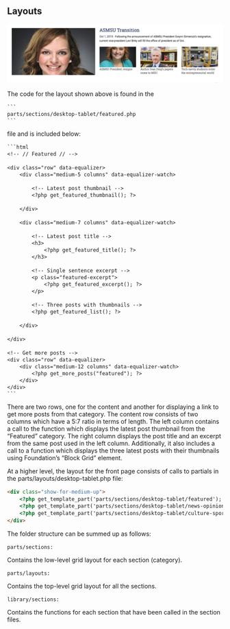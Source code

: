 ## Layouts

![](layouts.png)

The code for the layout shown above is found in the

	```
	parts/sections/desktop-tablet/featured.php
	```

file and is included below:
	
	```html
	<!-- // Featured // -->

	<div class="row" data-equalizer>
		<div class="medium-5 columns" data-equalizer-watch>	

			<!-- Latest post thumbnail -->
			<?php get_featured_thumbnail(); ?>

		</div>

		<div class="medium-7 columns" data-equalizer-watch>

			<!-- Latest post title -->
			<h3>
				<?php get_featured_title(); ?>
			</h3>

			<!-- Single sentence excerpt -->
			<p class="featured-excerpt">
				<?php get_featured_excerpt(); ?>
			</p>

			<!-- Three posts with thumbnails --> 
			<?php get_featured_list(); ?>
			
		</div>

	</div>

	<!-- Get more posts -->
	<div class="row" data-equalizer>
		<div class="medium-12 columns" data-equalizer-watch>
			<?php get_more_posts("featured"); ?>
		</div>
	</div>
	```

There are two rows, one for the content and another for displaying a link to get more posts from that category. The content row consists of two columns which have a 5:7 ratio in terms of length. The left column contains a call to the function which displays the latest post thumbnail from the “Featured” category. The right column displays the post title and an excerpt from the same post used in the left column. Additionally, it also includes a call to a function which displays the three latest posts with their thumbnails using Foundation’s “Block Grid” element.

At a higher level, the layout for the front page consists of calls to partials in the parts/layouts/desktop-tablet.php file:
	
```html
<div class="show-for-medium-up">
	<?php get_template_part('parts/sections/desktop-tablet/featured'); ?>
	<?php get_template_part('parts/sections/desktop-tablet/news-opinion-multimedia'); ?>
	<?php get_template_part('parts/sections/desktop-tablet/culture-sports'); ?>
</div>
```

The folder structure can be summed up as follows:

```
parts/sections:
```

Contains the low-level grid layout for each section (category).

```
parts/layouts:
```

Contains the top-level grid layout for all the sections.

```
library/sections:
```

Contains the functions for each section that have been called in the section files. 

